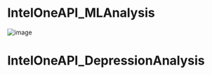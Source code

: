 <h1>IntelOneAPI_MLAnalysis</h1>

![image]([https://user-images.githubusercontent.com/90462533/225628527-87b94381-a2fc-44ab-91bb-bf8f8f81b5fe.png])
# IntelOneAPI_DepressionAnalysis
